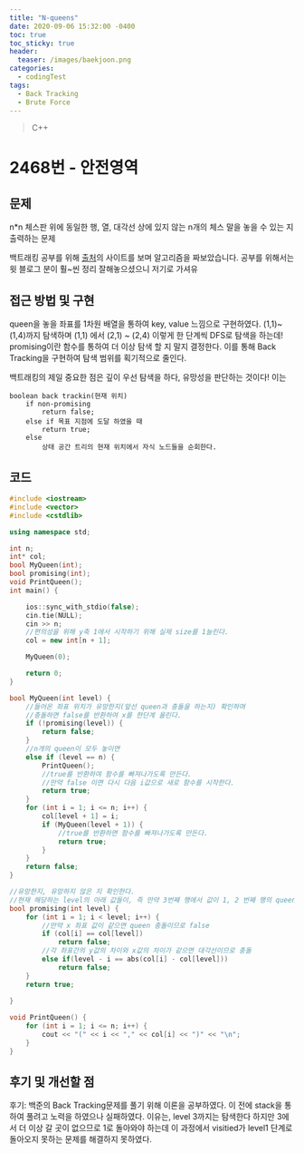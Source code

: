 ```yaml
---
title: "N-queens"
date: 2020-09-06 15:32:00 -0400
toc: true
toc_sticky: true
header:
  teaser: /images/baekjoon.png
categories: 
  - codingTest
tags:
  - Back Tracking
  - Brute Force
---
```


> C++

2468번 - 안전영역
=============
 
## 문제
n*n 체스판 위에 동일한 행, 열, 대각선 상에 있지 않는 n개의 체스 말을 놓을 수 있는 지 출력하는 문제

백트래킹 공부를 위해 [출처](https://ict-nroo.tistory.com/50)의 사이트를 보며 알고리즘을 짜보았습니다.
공부를 위해서는 윗 블로그 분이 훨~씬 정리 잘해놓으셨으니 저기로 가셔유

## 접근 방법 및 구현
queen을 놓을 좌표를 1차원 배열을 통하여 key, value 느낌으로 구현하였다.
(1,1)~ (1,4)까지 탐색하며
(1,1) 에서 (2,1) ~ (2,4) 이렇게 한 단계씩 DFS로 탐색을 하는데!
promising이란 함수를 통하여 더 이상 탐색 할 지 말지 결정한다.
이를 통해 Back Tracking을 구현하여 탐색 범위를 획기적으로 줄인다.

백트래킹의 제일 중요한 점은 깊이 우선 탐색을 하다, 유망성을 판단하는 것이다!
이는 
```
boolean back trackin(현재 위치)
	if non-promising
		return false;
	else if 목표 지점에 도달 하였을 때
		return true;
	else
		상태 공간 트리의 현재 위치에서 자식 노드들을 순회한다. 
```

## 코드 
```c++
#include <iostream>
#include <vector>
#include <cstdlib>

using namespace std;

int n;
int* col;
bool MyQueen(int);
bool promising(int);
void PrintQueen();
int main() {

	ios::sync_with_stdio(false);
	cin.tie(NULL);
	cin >> n;
	//편의성을 위해 y축 1에서 시작하기 위해 실제 size를 1늘린다.
	col = new int[n + 1];

	MyQueen(0);

	return 0;
}

bool MyQueen(int level) {
	//들어온 좌표 위치가 유망한지(앞선 queen과 충돌을 하는지) 확인하며
	//충돌하면 false를 반환하여 x를 한단계 올린다.
	if (!promising(level)) {
		return false;
	}
	//n개의 queen이 모두 놓이면
	else if (level == n) {
		PrintQueen();
		//true를 반환하여 함수를 빠져나가도록 만든다.
		//만약 false 이면 다시 다음 i값으로 새로 함수를 시작한다.
		return true;
	}
	for (int i = 1; i <= n; i++) {
		col[level + 1] = i;
		if (MyQueen(level + 1)) {
			//true를 반환하면 함수를 빠져나가도록 만든다.
			return true;
		}
	}
	return false;
}

//유망한지, 유망하지 않은 지 확인한다.
//현재 해당하는 level의 아래 값들이, 즉 만약 3번째 행에서 값이 1, 2 번째 행의 queen이 충돌을 일으키지 않는 가를 확인한다.
bool promising(int level) {
	for (int i = 1; i < level; i++) {
		//만약 x 좌표 값이 같으면 queen 충돌이므로 false
		if (col[i] == col[level])
			return false;
		//각 좌표간의 y값의 차이와 x값의 차이가 같으면 대각선이므로 충돌
		else if(level - i == abs(col[i] - col[level]))
			return false;
	}
	return true;
	
}

void PrintQueen() {
	for (int i = 1; i <= n; i++) {
		cout << "(" << i << "," << col[i] << ")" << "\n";
	}
}
```

## 후기 및 개선할 점

후기:
백준의 Back Tracking문제를 풀기 위해 이론을 공부하였다.
이 전에 stack을 통하여 풀려고 노력을 하였으나 실패하였다. 이유는,
level 3까지는 탐색한다 하지만 3에서 더 이상 갈 곳이 없으므로 1로 돌아와야 하는데 이 과정에서 visitied가 level1 단계로 돌아오지 못하는 문제를 해결하지 못하였다.